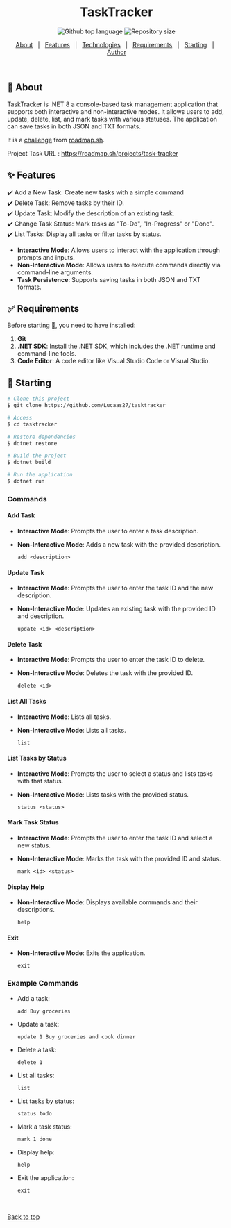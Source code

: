 <h1 align="center">TaskTracker</h1>

<p align="center">
  <img alt="Github top language" src="https://img.shields.io/github/languages/top/Lucaas27/tasktracker?color=56BEB8">

  <!-- <img alt="Github language count" src="https://img.shields.io/github/languages/count/Lucaas27/tasktracker?color=56BEB8"> -->

  <img alt="Repository size" src="https://img.shields.io/github/repo-size/Lucaas27/tasktracker?color=56BEB8">

  <!-- <img alt="License" src="https://img.shields.io/github/license/Lucaas27/tasktracker?color=56BEB8"> -->

  <!-- <img alt="Github issues" src="https://img.shields.io/github/issues/Lucaas27/tasktracker?color=56BEB8" /> -->

  <!-- <img alt="Github forks" src="https://img.shields.io/github/forks/Lucaas27/tasktracker?color=56BEB8" /> -->

  <!-- <img alt="Github stars" src="https://img.shields.io/github/stars/Lucaas27/tasktracker?color=56BEB8" /> -->
</p>

<!-- Status -->

<!-- <h4 align="center">
	🚧  TaskTracker 🚀 Under construction...  🚧
</h4>

<hr> -->

<p align="center">
  <a href="#dart-about">About</a> &#xa0; | &#xa0;
  <a href="#sparkles-features">Features</a> &#xa0; | &#xa0;
  <a href="#rocket-technologies">Technologies</a> &#xa0; | &#xa0;
  <a href="#white_check_mark-requirements">Requirements</a> &#xa0; | &#xa0;
  <a href="#checkered_flag-starting">Starting</a> &#xa0; | &#xa0;
  <!-- <a href="#memo-license">License</a> &#xa0; | &#xa0; -->
  <a href="https://github.com/Lucaas27" target="_blank">Author</a>
</p>

<br>

## :dart: About

TaskTracker is .NET 8 a console-based task management application that supports both interactive and non-interactive modes. It allows users to add, update, delete, list, and mark tasks with various statuses. The application can save tasks in both JSON and TXT formats.

It is a [challenge](https://roadmap.sh/projects/task-tracker) from [roadmap.sh](https://roadmap.sh/).

Project Task URL : <https://roadmap.sh/projects/task-tracker>

## :sparkles: Features

:heavy_check_mark: Add a New Task: Create new tasks with a simple command\
:heavy_check_mark: Delete Task: Remove tasks by their ID.\
:heavy_check_mark: Update Task: Modify the description of an existing task.\
:heavy_check_mark: Change Task Status: Mark tasks as "To-Do", "In-Progress" or "Done".\
:heavy_check_mark: List Tasks: Display all tasks or filter tasks by status.

- **Interactive Mode**: Allows users to interact with the application through prompts and inputs.
- **Non-Interactive Mode**: Allows users to execute commands directly via command-line arguments.
- **Task Persistence**: Supports saving tasks in both JSON and TXT formats.

## :white_check_mark: Requirements

Before starting :checkered_flag:, you need to have installed:

1. **Git**
2. **.NET SDK**: Install the .NET SDK, which includes the .NET runtime and command-line tools.
3. **Code Editor**: A code editor like Visual Studio Code or Visual Studio.

## :checkered_flag: Starting

```bash
# Clone this project
$ git clone https://github.com/Lucaas27/tasktracker

# Access
$ cd tasktracker

# Restore dependencies
$ dotnet restore

# Build the project
$ dotnet build

# Run the application
$ dotnet run

```

### Commands

#### Add Task

- **Interactive Mode**: Prompts the user to enter a task description.
- **Non-Interactive Mode**: Adds a new task with the provided description.

  `add <description>`

#### Update Task

- **Interactive Mode**: Prompts the user to enter the task ID and the new description.
- **Non-Interactive Mode**: Updates an existing task with the provided ID and description.

  `update <id> <description>`

#### Delete Task

- **Interactive Mode**: Prompts the user to enter the task ID to delete.
- **Non-Interactive Mode**: Deletes the task with the provided ID.

  `delete <id>`

#### List All Tasks

- **Interactive Mode**: Lists all tasks.
- **Non-Interactive Mode**: Lists all tasks.

  `list`

#### List Tasks by Status

- **Interactive Mode**: Prompts the user to select a status and lists tasks with that status.
- **Non-Interactive Mode**: Lists tasks with the provided status.

  `status <status>`

#### Mark Task Status

- **Interactive Mode**: Prompts the user to enter the task ID and select a new status.
- **Non-Interactive Mode**: Marks the task with the provided ID and status.

  `mark <id> <status>`

#### Display Help

- **Non-Interactive Mode**: Displays available commands and their descriptions.

  `help`

#### Exit

- **Non-Interactive Mode**: Exits the application.

  `exit`

### Example Commands

- Add a task:

  `add Buy groceries`

- Update a task:

  `update 1 Buy groceries and cook dinner`

- Delete a task:

  `delete 1`

- List all tasks:

  `list`

- List tasks by status:

  `status todo`

- Mark a task status:

  `mark 1 done`

- Display help:

  `help`

- Exit the application:

  `exit`

&#xa0;

<a href="#top">Back to top</a>
